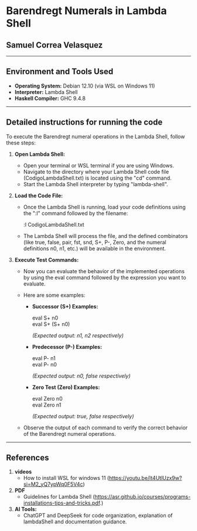 # Barendregt Numerals in Lambda Shell

## Samuel Correa Velasquez

---

## Environment and Tools Used

- **Operating System:** Debian 12.10 (via WSL on Windows 11)
- **Interpreter:** Lambda Shell
- **Haskell Compiler:** GHC 9.4.8

---

## Detailed instructions for running the code

To execute the Barendregt numeral operations in the Lambda Shell, follow these steps:

1. **Open Lambda Shell:**
   - Open your terminal or WSL terminal if you are using Windows.
   - Navigate to the directory where your Lambda Shell code file (CodigoLambdaShell.txt) is located using the "cd" command.
   - Start the Lambda Shell interpreter by typing "lambda-shell".

2. **Load the Code File:**
   - Once the Lambda Shell is running, load your code definitions using the ":l" command followed by the filename:
   
     :l CodigoLambdaShell.txt
     
   - The Lambda Shell will process the file, and the defined combinators
     (like true, false, pair, fst, snd, S+, P-, Zero, and the numeral definitions n0, n1, etc.)
      will be available in the environment.
3. **Execute Test Commands:**
   - Now you can evaluate the behavior of the implemented operations by using the eval command followed by the expression you want to evaluate.
   - Here are some examples:

     - **Successor (S+) Examples:**
       
       eval S+ n0 <br>
       eval S+ (S+ n0)
       
       *(Expected output: n1, n2 respectively)*

     - **Predecessor (P-) Examples:**
       
       eval P- n1 <br>
       eval P- n0
       
       *(Expected output: n0, false respectively)*

     - **Zero Test (Zero) Examples:**
       
       eval Zero n0 <br>
       eval Zero n1
       
       *(Expected output: true, false respectively)*

   - Observe the output of each command to verify the correct behavior of the Barendregt numeral operations.

---

## References

1. **videos**
   -  How to install WSL for windows 11 (https://youtu.be/lt4UtlUzx9w?si=M2_yQ7ypWq0F5V4c)
2. **PDF**
   - Guidelines for Lambda Shell  (https://asr.github.io/courses/programs-installations-tips-and-tricks.pdf.)
3. **AI Tools:**
   - ChatGPT and DeepSeek for code organization, explanation of lambdaShell and documentation guidance.




